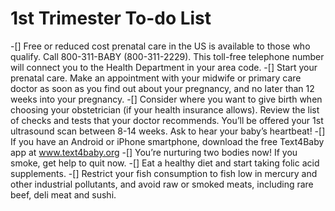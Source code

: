 # 1st Trimester To-do List

-[] Free or reduced cost prenatal care in the US is available to those who qualify. Call 800-311-BABY (800-311-2229). This toll-free telephone number will connect you to the Health Department in your area code.
-[] Start your prenatal care. Make an appointment with your midwife or primary care doctor as soon as you find out about your pregnancy, and no later than 12 weeks into your pregnancy.
-[] Consider where you want to give birth when choosing your obstetrician (if your health insurance allows). 
Review the list of checks and tests that your doctor recommends. You’ll be offered your 1st ultrasound scan between 8-14 weeks. Ask to hear your baby’s heartbeat!
-[] If you have an Android or iPhone smartphone, download the free Text4Baby app at www.text4baby.org
-[] You’re nurturing two bodies now! If you smoke, get help to quit now. 
-[] Eat a healthy diet and start taking folic acid supplements.
-[] Restrict your fish consumption to fish low in mercury and other industrial pollutants, and avoid raw or smoked meats, including rare beef, deli meat and sushi.
